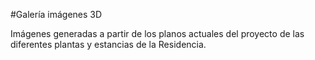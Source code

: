 #Galería imágenes 3D

Imágenes generadas a partir de los planos actuales del proyecto de las diferentes plantas y estancias de la Residencia.